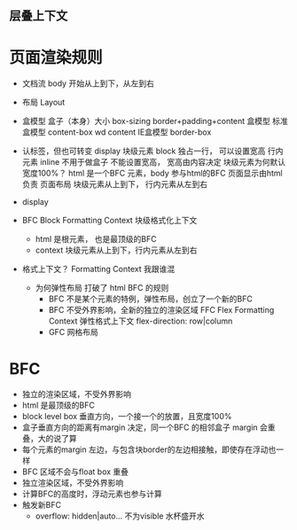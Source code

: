 ## 层叠上下文

# 页面渲染规则

- 文档流
  body 开始从上到下，从左到右

- 布局 Layout

- 盒模型 盒子（本身）大小
  box-sizing border+padding+content
  盒模型 标准盒模型 content-box  wd content
  IE盒模型 border-box 

- 认标签，但也可转变 display 
  块级元素 block  独占一行， 可以设置宽高
  行内元素 inline  不用于做盒子 不能设置宽高， 宽高由内容决定
  块级元素为何默认宽度100%？ 
  html 是一个BFC 元素，body 参与html的BFC
    页面显示由html负责 页面布局 块级元素从上到下， 行内元素从左到右

- display 

- BFC Block Formatting Context 块级格式化上下文
  - html 是根元素， 也是最顶级的BFC
  - context 块级元素从上到下，行内元素从左到右

- 格式上下文？ Formatting Context 我跟谁混
  - 为何弹性布局 打破了 html BFC 的规则 
    - BFC 不是某个元素的特例，弹性布局，创立了一个新的BFC
    - BFC 不受外界影响，全新的独立的渲染区域 FFC Flex Formatting Context 弹性格式上下文
     flex-direction: row|column 
    - GFC 网格布局

# BFC

- 独立的渲染区域，不受外界影响
- html 是最顶级的BFC
- block level box 垂直方向，一个接一个的放置，且宽度100%
- 盒子垂直方向的距离有margin 决定，同一个BFC 的相邻盒子 margin 会重叠，大的说了算
- 每个元素的margin 左边，与包含块border的左边相接触，即使存在浮动也一样
- BFC 区域不会与float box 重叠
- 独立渲染区域，不受外界影响
- 计算BFC的高度时，浮动元素也参与计算
- 触发新BFC
  - overflow: hidden|auto...  不为visible   水杯盛开水